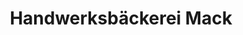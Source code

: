 ---
title: "Handwerksbäckerei Mack"
url: /aalen/handwerksbaeckerei-mack-marktplatz/
shop: Bäckerei
---